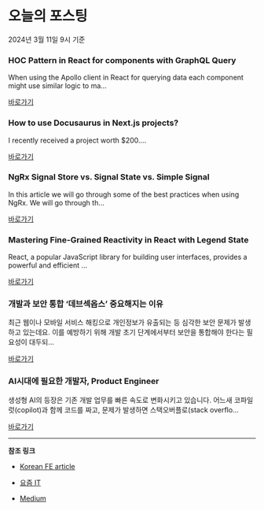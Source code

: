 # 오늘의 포스팅 
2024년 3월 11일 9시 기준 

### HOC Pattern in React for components with GraphQL Query 

 When using the Apollo client in React for querying data each component might use similar logic to ma... 

 [바로가기](https://medium.com/m/signin?actionUrl=https%3A%2F%2Fmedium.com%2F_%2Fbookmark%2Fp%2Fcf639263d6a7&operation=register&redirect=https%3A%2F%2Fmedium.com%2F%40adighate10%2Fhoc-pattern-in-react-for-components-with-graphql-query-cf639263d6a7&source=---------0-84----------reactjs------bookmark_preview----3b8f923f_727b_407c_9496_cee75031fa75-------) 

### How to use Docusaurus in Next.js projects? 

 I recently received a project worth $200.... 

 [바로가기](https://medium.com/m/signin?actionUrl=https%3A%2F%2Fmedium.com%2F_%2Fbookmark%2Fp%2F0292003fd3c8&operation=register&redirect=https%3A%2F%2Fmartinadamsdev.medium.com%2Fhow-to-use-docusaurus-in-next-js-projects-0292003fd3c8&source=---------0-84----------nextjs------bookmark_preview----ef6b57cf_236f_46a8_886a_257c005f3aea-------) 

### NgRx Signal Store vs. Signal State vs. Simple Signal 

 In this article we will go through some of the best practices when using NgRx. We will go through th... 

 [바로가기](https://medium.com/m/signin?actionUrl=https%3A%2F%2Fmedium.com%2F_%2Fbookmark%2Fp%2F33ceb2f5ee1d&operation=register&redirect=https%3A%2F%2Fmedium.com%2F%40marekpanti%2Fngrx-signal-store-vs-signal-state-vs-simple-signal-33ceb2f5ee1d&source=---------0-84----------front_end_development------bookmark_preview----5bdbada3_95a8_49be_b5d0_3db162c18971-------) 

### Mastering Fine-Grained Reactivity in React with Legend State 

 React, a popular JavaScript library for building user interfaces, provides a powerful and efficient ... 

 [바로가기](https://medium.com/m/signin?actionUrl=https%3A%2F%2Fmedium.com%2F_%2Fbookmark%2Fp%2F85d532c3d940&operation=register&redirect=https%3A%2F%2Fmedium.com%2F%40anoojmathewvarghese%2Fmastering-fine-grained-reactivity-in-react-with-legend-state-85d532c3d940&source=---------0-84----------react------bookmark_preview----825a116e_ea1f_457d_969d_e5faa4b828e6-------) 

### 개발과 보안 통합 ‘데브섹옵스’ 중요해지는 이유 

 최근 웹이나 모바일 서비스 해킹으로 개인정보가 유출되는 등 심각한 보안 문제가 발생하고 있는데요. 이를 예방하기 위해 개발 초기 단계에서부터 보안을 통합해야 한다는 필요성이 대두되... 

 [바로가기](https://yozm.wishket.com/magazine/detail/2487/) 

### AI시대에 필요한 개발자, Product Engineer 

 생성형 AI의 등장은 기존 개발 업무를 빠른 속도로 변화시키고 있습니다. 어느새 코파일럿(copilot)과 함께 코드를 짜고, 문제가 발생하면 스택오버플로(stack overflo... 

 [바로가기](https://yozm.wishket.com/magazine/detail/2485/) 

---

**참조 링크**

- [Korean FE article](https://kofearticle.substack.com) 

- [요즘 IT](https://yozm.wishket.com/magazine) 

- [Medium](https://medium.com) 

